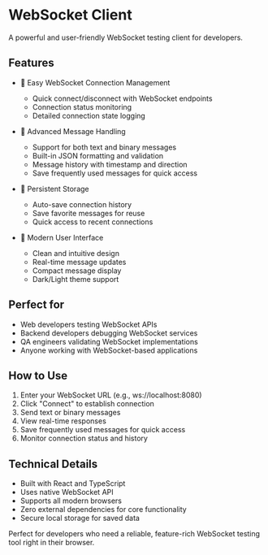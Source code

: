 # WebSocket Client

A powerful and user-friendly WebSocket testing client for developers.

## Features

- 🔌 Easy WebSocket Connection Management
  - Quick connect/disconnect with WebSocket endpoints
  - Connection status monitoring
  - Detailed connection state logging

- 📝 Advanced Message Handling
  - Support for both text and binary messages
  - Built-in JSON formatting and validation
  - Message history with timestamp and direction
  - Save frequently used messages for quick access

- 💾 Persistent Storage
  - Auto-save connection history
  - Save favorite messages for reuse
  - Quick access to recent connections

- 🎨 Modern User Interface
  - Clean and intuitive design
  - Real-time message updates
  - Compact message display
  - Dark/Light theme support

## Perfect for

- Web developers testing WebSocket APIs
- Backend developers debugging WebSocket services
- QA engineers validating WebSocket implementations
- Anyone working with WebSocket-based applications

## How to Use

1. Enter your WebSocket URL (e.g., ws://localhost:8080)
2. Click "Connect" to establish connection
3. Send text or binary messages
4. View real-time responses
5. Save frequently used messages for quick access
6. Monitor connection status and history

## Technical Details

- Built with React and TypeScript
- Uses native WebSocket API
- Supports all modern browsers
- Zero external dependencies for core functionality
- Secure local storage for saved data

Perfect for developers who need a reliable, feature-rich WebSocket testing tool right in their browser.